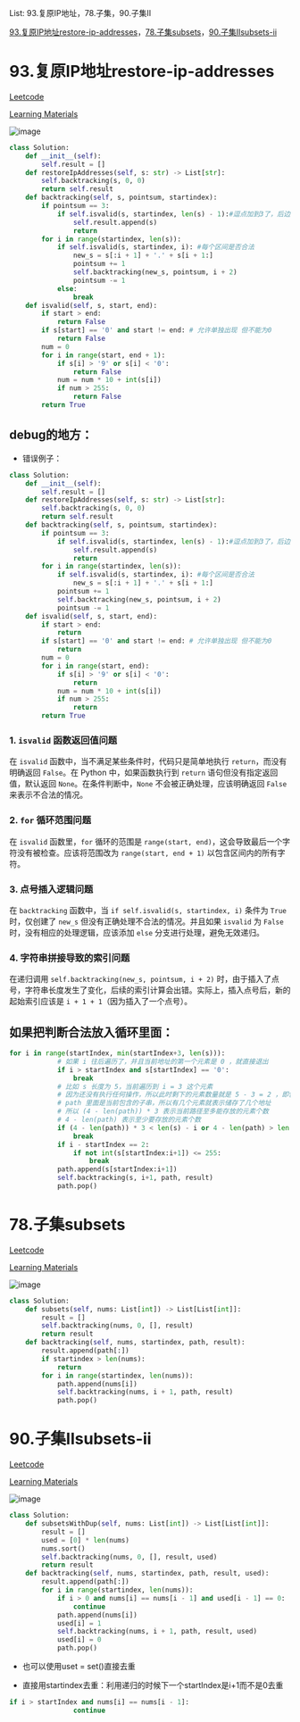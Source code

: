 List: 93.复原IP地址，78.子集，90.子集II

[93.复原IP地址restore-ip-addresses](#01)，[78.子集subsets](#02)，[90.子集IIsubsets-ii](#03)

# <span id="01">93.复原IP地址restore-ip-addresses</span>

[Leetcode](https://leetcode.cn/problems/restore-ip-addresses/) 

[Learning Materials](https://programmercarl.com/0093.复原IP地址.html)

![image](../images/93-restore-ip-addresses.png)

```python
class Solution:
    def __init__(self):
        self.result = []
    def restoreIpAddresses(self, s: str) -> List[str]:
        self.backtracking(s, 0, 0)
        return self.result
    def backtracking(self, s, pointsum, startindex):
        if pointsum == 3:
            if self.isvalid(s, startindex, len(s) - 1):#逗点加到3了，后边那点是不是合法
                self.result.append(s)
                return
        for i in range(startindex, len(s)):
            if self.isvalid(s, startindex, i): #每个区间是否合法
                new_s = s[:i + 1] + '.' + s[i + 1:]
                pointsum += 1
                self.backtracking(new_s, pointsum, i + 2)
                pointsum -= 1
            else:
                break
    def isvalid(self, s, start, end):
        if start > end:
            return False
        if s[start] == '0' and start != end: # 允许单独出现 但不能为0
            return False
        num = 0
        for i in range(start, end + 1):
            if s[i] > '9' or s[i] < '0':
                return False
            num = num * 10 + int(s[i])
            if num > 255:
                return False
        return True
```

## debug的地方：

- 错误例子：

```python
class Solution:
    def __init__(self):
        self.result = []
    def restoreIpAddresses(self, s: str) -> List[str]:
        self.backtracking(s, 0, 0)
        return self.result
    def backtracking(self, s, pointsum, startindex):
        if pointsum == 3:
            if self.isvalid(s, startindex, len(s) - 1):#逗点加到3了，后边那点是不是合法
                self.result.append(s)
                return
        for i in range(startindex, len(s)):
            if self.isvalid(s, startindex, i): #每个区间是否合法
                new_s = s[:i + 1] + '.' + s[i + 1:]
            pointsum += 1
            self.backtracking(new_s, pointsum, i + 2)
            pointsum -= 1
    def isvalid(self, s, start, end):
        if start > end:
            return 
        if s[start] == '0' and start != end: # 允许单独出现 但不能为0
            return
        num = 0
        for i in range(start, end):
            if s[i] > '9' or s[i] < '0':
                return
            num = num * 10 + int(s[i])
            if num > 255:
                return 
        return True
```

### 1. `isvalid` 函数返回值问题
在 `isvalid` 函数中，当不满足某些条件时，代码只是简单地执行 `return`，而没有明确返回 `False`。在 Python 中，如果函数执行到 `return` 语句但没有指定返回值，默认返回 `None`。在条件判断中，`None` 不会被正确处理，应该明确返回 `False` 来表示不合法的情况。

### 2. `for` 循环范围问题
在 `isvalid` 函数里，`for` 循环的范围是 `range(start, end)`，这会导致最后一个字符没有被检查。应该将范围改为 `range(start, end + 1)` 以包含区间内的所有字符。

### 3. 点号插入逻辑问题
在 `backtracking` 函数中，当 `if self.isvalid(s, startindex, i)` 条件为 `True` 时，仅创建了 `new_s` 但没有正确处理不合法的情况。并且如果 `isvalid` 为 `False` 时，没有相应的处理逻辑，应该添加 `else` 分支进行处理，避免无效递归。

### 4. 字符串拼接导致的索引问题
在递归调用 `self.backtracking(new_s, pointsum, i + 2)` 时，由于插入了点号，字符串长度发生了变化，后续的索引计算会出错。实际上，插入点号后，新的起始索引应该是 `i + 1 + 1`（因为插入了一个点号）。


## 如果把判断合法放入循环里面：

```python
for i in range(startIndex, min(startIndex+3, len(s))):
            # 如果 i 往后遍历了，并且当前地址的第一个元素是 0 ，就直接退出
            if i > startIndex and s[startIndex] == '0':
                break
            # 比如 s 长度为 5，当前遍历到 i = 3 这个元素
            # 因为还没有执行任何操作，所以此时剩下的元素数量就是 5 - 3 = 2 ，即包括当前的 i 本身
            # path 里面是当前包含的子串，所以有几个元素就表示储存了几个地址
            # 所以 (4 - len(path)) * 3 表示当前路径至多能存放的元素个数
            # 4 - len(path) 表示至少要存放的元素个数
            if (4 - len(path)) * 3 < len(s) - i or 4 - len(path) > len(s) - i:
                break
            if i - startIndex == 2:
                if not int(s[startIndex:i+1]) <= 255:
                    break
            path.append(s[startIndex:i+1])
            self.backtracking(s, i+1, path, result)
            path.pop()
```

# <span id="02">78.子集subsets</span>

[Leetcode](https://leetcode.cn/problems/subsets/) 

[Learning Materials](https://programmercarl.com/0078.%E5%AD%90%E9%9B%86.html#%E7%AE%97%E6%B3%95%E5%85%AC%E5%BC%80%E8%AF%BE)

![image](../images/78-subsets.png)

```python
class Solution:
    def subsets(self, nums: List[int]) -> List[List[int]]:
        result = []
        self.backtracking(nums, 0, [], result)
        return result
    def backtracking(self, nums, startindex, path, result):
        result.append(path[:])
        if startindex > len(nums):
            return
        for i in range(startindex, len(nums)):
            path.append(nums[i])
            self.backtracking(nums, i + 1, path, result)
            path.pop()
```

# <span id="03">90.子集IIsubsets-ii</span>

[Leetcode](https://leetcode.cn/problems/subsets-ii/description/) 

[Learning Materials](https://programmercarl.com/0090.%E5%AD%90%E9%9B%86II.html#%E7%AE%97%E6%B3%95%E5%85%AC%E5%BC%80%E8%AF%BE)

![image](../images/90-subsets-ii.png)

```python
class Solution:
    def subsetsWithDup(self, nums: List[int]) -> List[List[int]]:
        result = []
        used = [0] * len(nums)
        nums.sort()
        self.backtracking(nums, 0, [], result, used)
        return result
    def backtracking(self, nums, startindex, path, result, used):
        result.append(path[:])
        for i in range(startindex, len(nums)):
            if i > 0 and nums[i] == nums[i - 1] and used[i - 1] == 0:
                continue
            path.append(nums[i])
            used[i] = 1
            self.backtracking(nums, i + 1, path, result, used)
            used[i] = 0
            path.pop()
```

- 也可以使用uset = set()直接去重

- 直接用startindex去重：利用递归的时候下一个startIndex是i+1而不是0去重

```python
if i > startIndex and nums[i] == nums[i - 1]:
                continue
```
